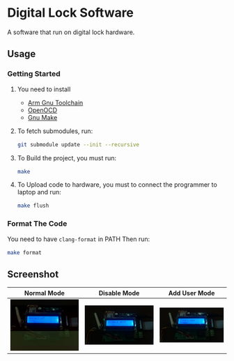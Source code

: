 # Digital Lock Software

A software that run on digital lock hardware.

## Usage

### Getting Started

1. You need to install

    * [Arm Gnu Toolchain](https://developer.arm.com/downloads/-/arm-gnu-toolchain-downloads)
    * [OpenOCD](https://openocd.org/pages/getting-openocd.html)
    * [Gnu Make](https://www.gnu.org/software/make/)

2. To fetch submodules, run:

    ```sh
    git submodule update --init --recursive
    ```

3. To Build the project, you must run:

    ```sh
    make
    ```

4. To Upload code to hardware, you must to connect the programmer to laptop and run:

    ```sh
    make flush
    ```

### Format The Code

You need to have `clang-format` in PATH
Then run:

```sh
make format
```

## Screenshot

Normal Mode | Disable Mode | Add User Mode
--- | --- | ---
![normal-mode](./Screenshots/Picture1.jpg) | ![disable-mode](./Screenshots/Picture2.jpg) | ![add-user-mode](./Screenshots/Picture3.jpg)
